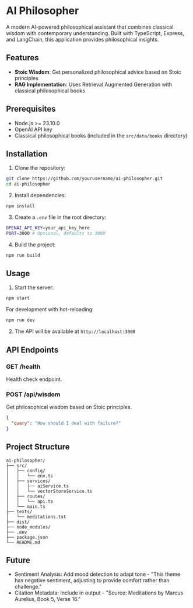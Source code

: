 # AI Philosopher

A modern AI-powered philosophical assistant that combines classical wisdom with contemporary understanding. Built with TypeScript, Express, and LangChain, this application provides philosophical insights.

## Features

- **Stoic Wisdom**: Get personalized philosophical advice based on Stoic principles
- **RAG Implementation**: Uses Retrieval Augmented Generation with classical philosophical books

## Prerequisites

- Node.js >= 23.10.0
- OpenAI API key
- Classical philosophical books (included in the `src/data/books` directory)

## Installation

1. Clone the repository:

```bash
git clone https://github.com/yourusername/ai-philosopher.git
cd ai-philosopher
```

2. Install dependencies:

```bash
npm install
```

3. Create a `.env` file in the root directory:

```bash
OPENAI_API_KEY=your_api_key_here
PORT=3000 # Optional, defaults to 3000
```

4. Build the project:

```bash
npm run build
```

## Usage

1. Start the server:

```bash
npm start
```

For development with hot-reloading:

```bash
npm run dev
```

2. The API will be available at `http://localhost:3000`

## API Endpoints

### GET /health

Health check endpoint.

### POST /api/wisdom

Get philosophical wisdom based on Stoic principles.

```json
{
  "query": "How should I deal with failure?"
}
```

## Project Structure

```
ai-philosopher/
├── src/
│   ├── config/
│   │   └── env.ts
│   ├── services/
│   │   ├── aiService.ts
│   │   └── vectorStoreService.ts
│   ├── routes/
│   │   └── api.ts
│   └── main.ts
├── texts/
│   └── meditations.txt
├── dist/
├── node_modules/
├── .env
├── package.json
└── README.md
```

## Future

- Sentiment Analysis: Add mood detection to adapt tone - "This theme has negative sentiment, adjusting to provide comfort rather than challenge."
- Citation Metadata: Include in output - "Source: Meditations by Marcus Aurelius, Book 5, Verse 16."
